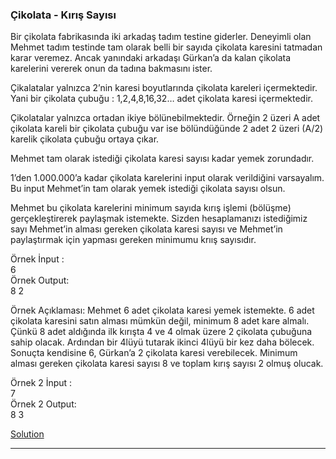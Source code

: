 ### Çikolata - Kırış Sayısı

Bir çikolata fabrikasında iki arkadaş tadım testine giderler. Deneyimli olan Mehmet tadım testinde tam olarak belli bir sayıda çikolata karesini tatmadan karar veremez. Ancak yanındaki arkadaşı Gürkan’a da kalan çikolata karelerini vererek onun da tadına bakmasını ister.

Çikalatalar yalnızca 2’nin karesi boyutlarında çikolata kareleri içermektedir. Yani bir çikolata çubuğu : 1,2,4,8,16,32… adet çikolata karesi içermektedir.

Çikolatalar yalnızca ortadan ikiye bölünebilmektedir. Örneğin 2 üzeri A adet çikolata kareli bir çikolata çubuğu var ise bölündüğünde 2 adet 2 üzeri (A/2) karelik çikolata çubuğu ortaya çıkar.

Mehmet tam olarak istediği çikolata karesi sayısı kadar yemek zorundadır.

1’den 1.000.000’a kadar çikolata karelerini input olarak verildiğini varsayalım. Bu input Mehmet’in tam olarak yemek istediği çikolata sayısı olsun.

Mehmet bu çikolata karelerini minimum sayıda kırış işlemi (bölüşme) gerçekleştirerek paylaşmak istemekte. Sizden hesaplamanızı istediğimiz sayı Mehmet’in alması gereken çikolata karesi sayısı ve Mehmet’in paylaştırmak için yapması gereken minimumu krıış sayısıdır.

Örnek İnput : <br>
6 <br>
Örnek Output: <br>
8 2 <br>

Örnek Açıklaması:
Mehmet 6 adet çikolata karesi yemek istemekte. 6 adet çikolata karesini satın alması mümkün değil, minimum 8 adet kare almalı. Çünkü 8 adet aldığında ilk kırışta 4 ve 4 olmak üzere 2 çikolata çubuğuna sahip olacak. Ardından bir 4lüyü tutarak ikinci 4lüyü bir kez daha bölecek. Sonuçta kendisine 6, Gürkan’a 2 çikolata karesi verebilecek. Minimum alması gereken çikolata karesi sayısı 8 ve toplam kırış sayısı 2 olmuş olucak.

Örnek 2 İnput : <br>
7 <br>
Örnek 2 Output: <br>
8 3


[Solution](Cikolata.java)

---

